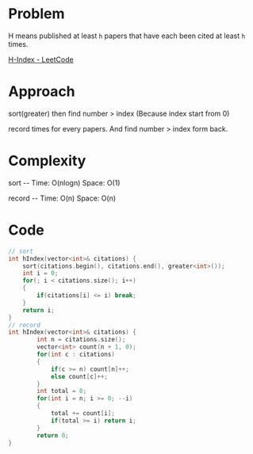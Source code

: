 # Problem

H means published at least `h` papers that have each been cited at least `h` times.

[H-Index - LeetCode](https://leetcode.com/problems/h-index/description/?envType=study-plan-v2&envId=top-interview-150)

# Approach

sort(greater) then find number > index (Because index start from 0)

record times for every papers. And find number > index form back.

# Complexity

sort -- Time: O(nlogn) Space: O(1)

record -- Time: O(n) Space: O(n)

# Code

```c++
// sort
int hIndex(vector<int>& citations) {
    sort(citations.begin(), citations.end(), greater<int>());
    int i = 0;
    for(; i < citations.size(); i++)
    {
        if(citations[i] <= i) break;
    }
    return i;
}
// record
int hIndex(vector<int>& citations) {
        int n = citations.size();
        vector<int> count(n + 1, 0);
        for(int c : citations)
        {
            if(c >= n) count[n]++;
            else count[c]++;
        }
        int total = 0;
        for(int i = n; i >= 0; --i)
        {
            total += count[i];
            if(total >= i) return i;
        }
        return 0;
}
```
